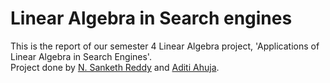 # Linear Algebra in Search engines

This is the report of our semester 4 Linear Algebra project, 'Applications of Linear Algebra in Search Engines'.  
Project done by [N. Sanketh Reddy](github.com/nsankethreddy) and [Aditi Ahuja](github.com/metonymic-smokey).
